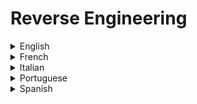 # Reverse Engineering

<details>
  <summary>English</summary>
  
  ### Materials
- [Reverse Engineering - Wikipedia](https://en.wikipedia.org/wiki/Reverse_engineering)
- [Reddit](https://www.reddit.com/r/ReverseEngineering/)
- [Beginners RE](https://beginners.re/)
- [RE Lecture](https://www.cs.tau.ac.il/~tromer/courses/infosec11/lecture9.pdf)
- [Road to RE](https://medium.com/secjuice/the-road-to-reverse-engineering-malware-7c0bc1bda9d2)
- [RE using Radare2](https://medium.com/@jacob16682/reverse-engineering-using-radare2-588775ea38d5)
- [Reversing with IDA](https://jlospinoso.github.io/developing/software/software%20engineering/reverse%20engineering/assembly/2015/03/06/reversing-with-ida.html)
- [Reversing a multi stage binary](https://0x00sec.org/t/tutorial-reversing-a-multi-stage-binary-step-by-step/2692)
- [RE Instruments File Format](http://jamie-wong.com/post/reverse-engineering-instruments-file-format/)
- [How to crack a Binary File](http://www.iwriteiam.nl/Ha_HTCABFF.html)
- [Awesome RE](https://github.com/tylerha97/awesome-reversing)
- [RE Linux ELF](http://repository.root-me.org/Reverse%20Engineering/x86/Unix/EN%20-%20Reverse%20engineering%20Linux%20ELF%20binaries%20on%20the%20x86%20platform.pdf)
- [RE Resources](https://github.com/wtsxDev/reverse-engineering)
- [Reversing ARM](http://zygosec.com/post1.html)
- [Primer to RE](https://puri.sm/posts/primer-to-reverse-engineering/)
- [Reverse Engineering Resources](https://pewpewthespells.com/re.html)
- [RE Linux x86](http://repository.root-me.org/Reverse%20Engineering/x86/Unix/EN%20-%20Reverse%20engineering%20linux%20x86%20binaries.pdf)
- [How to Learn RE](https://gynvael.coldwind.pl/?id=664)
- [Secrets of RE](https://www.foo.be/cours/dess-20122013/b/Eldad_Eilam-Reversing__Secrets_of_Reverse_Engineering-Wiley(2005).pdf)
- [x86 Assembly for RE](https://sensepost.com/blogstatic/2014/01/SensePost_crash_course_in_x86_assembly-.pdf)
- [X86 Disassembly](https://en.wikibooks.org/wiki/X86_Disassembly)
- [Radare2 Intro](https://sushant94.me/2015/05/31/Introduction_to_radare2/)
- [A Journey into Radare2](https://www.megabeets.net/a-journey-into-radare-2-part-1/)
- [Disassembling with Radare2](https://www.linuxdays.cz/2017/video/Tomas_Antecky-Disassembling_with_radare2.pdf)
- [RE using Linux GDB](https://medium.com/@rickharris_dev/reverse-engineering-using-linux-gdb-a99611ab2d32)
- [RE in Computer Applications](https://www.t-gr.com/fotis/books/re.pdf)
- [Reversing Basics](https://www.exploit-db.com/docs/english/16981-reversing-basics---a-practical-approach-%5Btutorial%5D.pdf)
- [Useful commands](https://exitno.de/reversing/)
- [Radare2 Tutorials](https://github.com/ifding/radare2-tutorial)
- [Understand What a Linux Binary is Doing](https://unix.stackexchange.com/questions/418354/understanding-what-a-linux-binary-is-doing)
- [Pwn Tools Tutorial](https://github.com/Gallopsled/pwntools-tutorial)
- [Intro to RE](https://www.youtube.com/watch?v=byK0tXH5axQ&amp;list=PL416CEDF4A931DB0D)
- [RE and Exploit Dev](https://www.youtube.com/watch?v=8V4mFJIdjhQ&amp;list=PLtNErhYMkHnHbpmZBw_IC207wh5oLtw_F)
- [John Hammond](https://www.youtube.com/watch?v=xnGNStPg4GI&amp;list=PL1H1sBF1VAKXYkYf20zni60THPxkbSC8i)
- [Reversing for Newbies](https://www.youtube.com/watch?v=wqzZB31zDSs&amp;list=PLcFUp5WYCxVYeR7AgsmjzGW6PjamaY6JO)
- [Reverse Engineering Basics](https://www.youtube.com/watch?v=a2EkORFcSZo)
</details>

<details>
  <summary>French</summary>
  
  ### Materials
- [Introduction au reverse engineering avec Radare2](https://jugulaire.github.io/Reverse_engineering_1/)
</details>

<details>
  <summary>Italian</summary>
  
  ### Materials
- [Cos'è il Reverse Engineering](https://www.scribd.com/document/334772815/TUTORIAL-1-Cos-e-il-Reverse-Engineering)
</details>

<details>
  <summary>Portuguese</summary>
  
  ### Materials
- [Curso de Engenharia Reversa Online](https://www.youtube.com/watch?v=IkUfXfnnKH4&amp;list=PLIfZMtpPYFP6zLKlnyAeWY1I85VpyshAA)
- [Apresentação ER](http://www2.ic.uff.br/~otton/graduacao/informaticaI/apresentacoes/eng_reversa.pdf)
- [Mente Binária Fórum](https://www.mentebinaria.com.br/forums/forum/6-engenharia-reversa/)
- [ER o início de uma grande aventura](https://medium.com/@leonardomarciano/engenharia-reversa-1-in%C3%ADcio-de-uma-grande-aventura-9526447ee50e)
</details>

<details>
  <summary>Spanish</summary>
  
  ### Materials
- [Ingeniería inversa de software](http://ccom.uprrp.edu/~rarce/ccom4995/gitbook/_book/index.html)
- [underc0de forum](https://underc0de.org/foro/ingenieria-inversa/)
- [PFM Ingeniería inversa](http://www.adminso.es/recursos/Proyectos/PFM/2014_15/PFM_ingenieria_inversa/PFM_ingenieria_inversa.pdf)
- [Fundamentos RE](http://www.joxeankoret.com/download/fundamentos_re.pdf)
- [Ingeniería Inversa para Principiantes](https://yurichev.com/tmp/RE4B-ES.pdf)
- [Introduccion Reversing](https://www.fwhibbit.es/introduccion-reversing-0x00-introduccion)
</details>